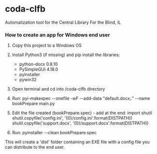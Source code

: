 # coda-clfb
Automatization tool for the Central Library For the Blind, IL

### How to create an app for Windows end user

1. Copy this project to a Windows OS

2. Install Python3 (if missing) and pip install the libraries:
    - python-docx	0.8.10
    - PySimpleGUI	4.18.0
    - pyinstaller
    - pywin32
    
3. Open terminal and cd into /coda-clfb directory

4. Run:
pyi-makespec --onefile  -wF --add-data "default.docx;." --name bookPrepare main.py

5. Edit the file created (bookPrepare.spec) - add at the end:
import shutil
shutil.copyfile('config.ini', '{0}/config.ini'.format(DISTPATH))
shutil.copyfile('support.docx', '{0}/support.docx'.format(DISTPATH))

6. Run:
pyinstaller --clean bookPrepare.spec


This will create a 'dist' folder containing an EXE file with a config file you can distribute to the end user.